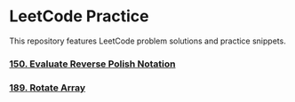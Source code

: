 # LeetCode Practice
This repository features LeetCode problem solutions and practice snippets.

### [150. Evaluate Reverse Polish Notation](src/leetcode/java/arrays/ReversePolishNotation.java)
### [189. Rotate Array](src/leetcode/java/arrays/RotateArray.java)